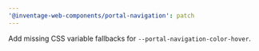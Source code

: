 ```yaml
---
'@inventage-web-components/portal-navigation': patch
---
```


Add missing CSS variable fallbacks for `--portal-navigation-color-hover`.
